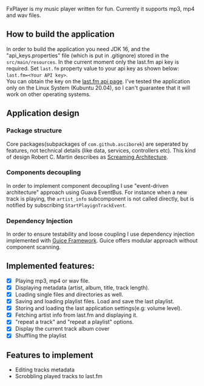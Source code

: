 FxPlayer is my music player written for fun. Currently it supports mp3, mp4 and wav files.

## How to build the application
In order to build the application you need JDK 16, and
the "api_keys.properties" file (which is put in .gitignore) stored in the ```src/main/resources```.
In the current moment only the last.fm api key is required. Set ```last.fm``` property value to 
your api key as shown below: ```last.fm=<Your API key>```.  
You can obtain the key on the [last.fm api page](https://www.last.fm/api).
I've tested the application only on the  Linux System (Kubuntu 20.04), so I can't guarantee
that it will work on other operating systems.

## Application design
### Package structure
Core packages(subpackages of ```com.github.asciborek```) are seperated by features, not technical
details (like data, services, controllers etc). This kind of design Robert C. Martin describes as
[Screaming Architecture](https://blog.cleancoder.com/uncle-bob/2011/09/30/Screaming-Architecture.html).

### Components decoupling
In order to implement component decoupling I use "event-driven architecture" approach using Guava
EventBus. For instance when a new track is playing, the ```artist_info``` subcomponent is not called directly,
but is notified by subscribing  ```StartPlayignTrackEvent```. 
### Dependency Injection

In order to ensure testability and loose coupling I use dependency injection implemented with 
[Guice Framework](https://github.com/google/guice). Guice offers modular approach without 
component scanning. 

## Implemented features:
- [x] Playing mp3, mp4 or wav file.
- [x] Displaying metadata (artist, album, title, track length).
- [x] Loading single files and directories as well.
- [x] Saving and loading playlist files. Load and save the last playlist.
- [x] Storing and loading the last application settings(e.g: volume level).
- [x] Fetching artist info from last.fm and displaying it.
- [x] "repeat a track" and "repeat a playlist" options.
- [x] Display the current track album cover
- [x] Shuffling the  playlist 

## Features to implement
- Editing tracks metadata
- Scrobbling played tracks to last.fm
